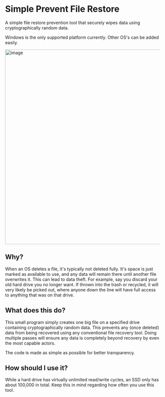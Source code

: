 # Simple Prevent File Restore
A simple file restore prevention tool that securely wipes data using cryptographically random data.

Windows is the only supported platform currently. Other OS's can be added easily.

<img width="635" alt="image" src="https://github.com/jamieyello/Simple-Prevent-File-Restore/assets/10054829/b24db2a6-ac8c-4f45-80c9-ab7b4c18bf86">

## Why?
When an OS deletes a file, it's typically not deleted fully. It's space is just marked as available to use, and any data will remain there until another file overwrites it. This can lead to data theft. For example, say you discard your old hard drive you no longer want. If thrown into the trash or recycled, it will very likely be picked out, where anyone down the line will have full access to anything that was on that drive.

## What does this do?
This small program simply creates one big file on a specified drive containing cryptographically random data. This prevents any (once deleted) data from being recovered using any conventional file recovery tool. Doing multiple passes will ensure any data is completely beyond recovery by even the most capable actors.

The code is made as simple as possible for better transparency.

## How should I use it?
While a hard drive has virtually unlimited read/write cycles, an SSD only has about 100,000 in total. Keep this in mind regarding how often you use this tool.
